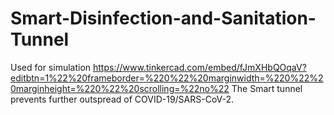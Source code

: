# Smart-Disinfection-and-Sanitation-Tunnel
Used for simulation
https://www.tinkercad.com/embed/fJmXHbQOqaV?editbtn=1%22%20frameborder=%220%22%20marginwidth=%220%22%20marginheight=%220%22%20scrolling=%22no%22
The Smart tunnel prevents further outspread of COVID-19/SARS-CoV-2.
